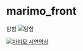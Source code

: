 # marimo_front

탐험
![탐험](https://user-images.githubusercontent.com/68841691/151786313-de9e2fdc-526c-45ce-9bcf-247cd8c67ad9.gif)

[![마리모 시연영상](https://drive.google.com/file/d/1XOGzzARVQe_1n5z7c-d5iYfTUwOBWhC0/)](https://drive.google.com/file/d/14xF53QIsNEd_2VkURvH3lyLppvAEixTb/preview)
